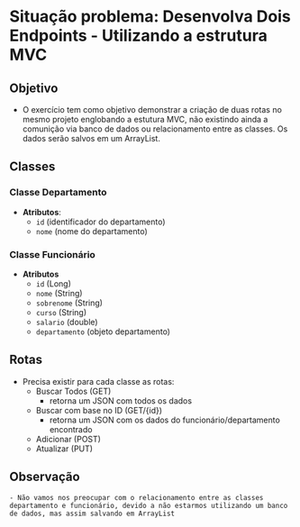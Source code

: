 # Situação problema: Desenvolva Dois Endpoints - Utilizando a estrutura MVC
## Objetivo
- O exercício tem como objetivo demonstrar a criação de duas rotas no mesmo projeto englobando a estutura MVC, não existindo ainda a comunição via banco de dados ou relacionamento entre as classes. Os dados serão salvos em um ArrayList.

## Classes
### Classe Departamento
- **Atributos**: 
    - `id` (identificador do departamento)
    - `nome` (nome do departamento)

### Classe Funcionário
- **Atributos**
    - `id` (Long)
    - `nome` (String)
    - `sobrenome` (String)
    - `curso` (String)
    - `salario` (double)
    - `departamento` (objeto departamento)

## Rotas
- Precisa existir para cada classe as rotas:
    - Buscar Todos (GET)
        - retorna um JSON com todos os dados
    - Buscar com base no ID (GET/{id})
        - retorna um JSON com os dados do funcionário/departamento encontrado
    - Adicionar (POST)
    - Atualizar (PUT)

## Observação
    - Não vamos nos preocupar com o relacionamento entre as classes departamento e funcionário, devido a não estarmos utilizando um banco de dados, mas assim salvando em ArrayList